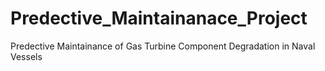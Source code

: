# Predective_Maintainanace_Project
Predective Maintainance of Gas Turbine Component Degradation in Naval Vessels
